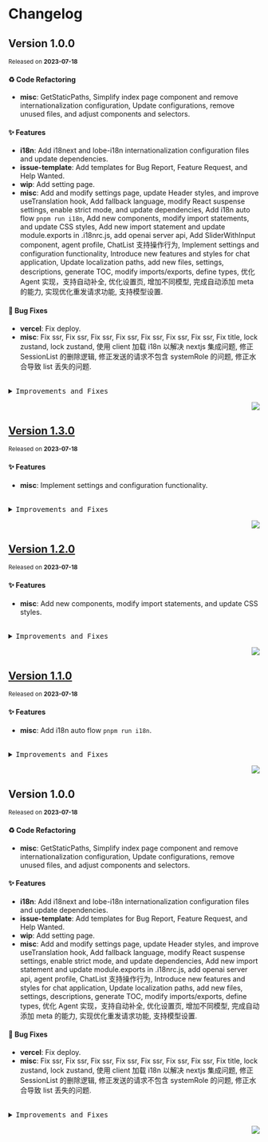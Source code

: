 <a name="readme-top"></a>

# Changelog

## Version 1.0.0

<sup>Released on **2023-07-18**</sup>

#### ♻ Code Refactoring

- **misc**: GetStaticPaths, Simplify index page component and remove internationalization configuration, Update configurations, remove unused files, and adjust components and selectors.

#### ✨ Features

- **i18n**: Add i18next and lobe-i18n internationalization configuration files and update dependencies.
- **issue-template**: Add templates for Bug Report, Feature Request, and Help Wanted.
- **wip**: Add setting page.
- **misc**: Add and modify settings page, update Header styles, and improve useTranslation hook, Add fallback language, modify React suspense settings, enable strict mode, and update dependencies, Add i18n auto flow `pnpm run i18n`, Add new components, modify import statements, and update CSS styles, Add new import statement and update module.exports in .i18nrc.js, add openai server api, Add SliderWithInput component, agent profile, ChatList 支持操作行为, Implement settings and configuration functionality, Introduce new features and styles for chat application, Update localization paths, add new files, settings, descriptions, generate TOC, modify imports/exports, define types, 优化 Agent 实现，支持自动补全, 优化设置页, 增加不同模型, 完成自动添加 meta 的能力, 实现优化重发请求功能, 支持模型设置.

#### 🐛 Bug Fixes

- **vercel**: Fix deploy.
- **misc**: Fix ssr, Fix ssr, Fix ssr, Fix ssr, Fix ssr, Fix ssr, Fix ssr, Fix title, lock zustand, lock zustand, 使用 client 加载 i18n 以解决 nextjs 集成问题, 修正 SessionList 的删除逻辑, 修正发送的请求不包含 systemRole 的问题, 修正水合导致 list 丢失的问题.

<br/>

<details>
<summary><kbd>Improvements and Fixes</kbd></summary>

#### Code refactoring

- **misc**: GetStaticPaths ([59dcbe9](https://github.com/lobehub/lobe-chat/commit/59dcbe9))
- **misc**: Simplify index page component and remove internationalization configuration ([47c3f0e](https://github.com/lobehub/lobe-chat/commit/47c3f0e))
- **misc**: Update configurations, remove unused files, and adjust components and selectors ([23524b2](https://github.com/lobehub/lobe-chat/commit/23524b2))

#### What's improved

- **i18n**: Add i18next and lobe-i18n internationalization configuration files and update dependencies ([53cd87c](https://github.com/lobehub/lobe-chat/commit/53cd87c))
- **issue-template**: Add templates for Bug Report, Feature Request, and Help Wanted ([6c01ce7](https://github.com/lobehub/lobe-chat/commit/6c01ce7))
- **wip**: Add setting page ([88d837f](https://github.com/lobehub/lobe-chat/commit/88d837f))
- **misc**: Add and modify settings page, update Header styles, and improve useTranslation hook ([4a1995f](https://github.com/lobehub/lobe-chat/commit/4a1995f))
- **misc**: Add fallback language, modify React suspense settings, enable strict mode, and update dependencies ([8ecd401](https://github.com/lobehub/lobe-chat/commit/8ecd401))
- **misc**: Add i18n auto flow `pnpm run i18n` ([e18fc57](https://github.com/lobehub/lobe-chat/commit/e18fc57))
- **misc**: Add new components, modify import statements, and update CSS styles ([9b261db](https://github.com/lobehub/lobe-chat/commit/9b261db))
- **misc**: Add new import statement and update module.exports in .i18nrc.js ([32e0255](https://github.com/lobehub/lobe-chat/commit/32e0255))
- **misc**: Add openai server api ([59d381e](https://github.com/lobehub/lobe-chat/commit/59d381e))
- **misc**: Add SliderWithInput component ([05fca29](https://github.com/lobehub/lobe-chat/commit/05fca29))
- **misc**: Agent profile ([e9560a8](https://github.com/lobehub/lobe-chat/commit/e9560a8))
- **misc**: ChatList 支持操作行为 ([30da537](https://github.com/lobehub/lobe-chat/commit/30da537))
- **misc**: Implement settings and configuration functionality ([496c2d9](https://github.com/lobehub/lobe-chat/commit/496c2d9))
- **misc**: Introduce new features and styles for chat application ([cef01c0](https://github.com/lobehub/lobe-chat/commit/cef01c0))
- **misc**: Update localization paths, add new files, settings, descriptions, generate TOC, modify imports/exports, define types, closes [#11](https://github.com/lobehub/lobe-chat/issues/11) ([579a0bf](https://github.com/lobehub/lobe-chat/commit/579a0bf))
- **misc**: 优化 Agent 实现，支持自动补全 ([455a1f7](https://github.com/lobehub/lobe-chat/commit/455a1f7))
- **misc**: 优化设置页 ([47b316c](https://github.com/lobehub/lobe-chat/commit/47b316c))
- **misc**: 增加不同模型 ([d95027d](https://github.com/lobehub/lobe-chat/commit/d95027d))
- **misc**: 完成自动添加 meta 的能力 ([a82f35d](https://github.com/lobehub/lobe-chat/commit/a82f35d))
- **misc**: 实现优化重发请求功能 ([d7195d9](https://github.com/lobehub/lobe-chat/commit/d7195d9))
- **misc**: 支持模型设置 ([170567a](https://github.com/lobehub/lobe-chat/commit/170567a))

#### What's fixed

- **vercel**: Fix deploy ([626c4ce](https://github.com/lobehub/lobe-chat/commit/626c4ce))
- **misc**: Fix ssr ([be6281d](https://github.com/lobehub/lobe-chat/commit/be6281d))
- **misc**: Fix ssr ([9a13ec0](https://github.com/lobehub/lobe-chat/commit/9a13ec0))
- **misc**: Fix ssr ([a834e76](https://github.com/lobehub/lobe-chat/commit/a834e76))
- **misc**: Fix ssr ([a51cc0c](https://github.com/lobehub/lobe-chat/commit/a51cc0c))
- **misc**: Fix ssr ([4da2829](https://github.com/lobehub/lobe-chat/commit/4da2829))
- **misc**: Fix ssr ([c733936](https://github.com/lobehub/lobe-chat/commit/c733936))
- **misc**: Fix ssr ([40b9e93](https://github.com/lobehub/lobe-chat/commit/40b9e93))
- **misc**: Fix title ([0b7baf4](https://github.com/lobehub/lobe-chat/commit/0b7baf4))
- **misc**: Lock zustand ([85e5007](https://github.com/lobehub/lobe-chat/commit/85e5007))
- **misc**: Lock zustand ([3198753](https://github.com/lobehub/lobe-chat/commit/3198753))
- **misc**: 使用 client 加载 i18n 以解决 nextjs 集成问题, closes [#10](https://github.com/lobehub/lobe-chat/issues/10) ([390ebfe](https://github.com/lobehub/lobe-chat/commit/390ebfe))
- **misc**: 修正 SessionList 的删除逻辑 ([d37bb47](https://github.com/lobehub/lobe-chat/commit/d37bb47))
- **misc**: 修正发送的请求不包含 systemRole 的问题 ([a3653a4](https://github.com/lobehub/lobe-chat/commit/a3653a4))
- **misc**: 修正水合导致 list 丢失的问题 ([a3d9724](https://github.com/lobehub/lobe-chat/commit/a3d9724))

</details>

<div align="right">

[![](https://img.shields.io/badge/-BACK_TO_TOP-151515?style=flat-square)](#readme-top)

</div>

## [Version 1.3.0](https://github.com/lobehub/lobe-chat/compare/v1.2.0...v1.3.0)

<sup>Released on **2023-07-18**</sup>

#### ✨ Features

- **misc**: Implement settings and configuration functionality.

<br/>

<details>
<summary><kbd>Improvements and Fixes</kbd></summary>

#### What's improved

- **misc**: Implement settings and configuration functionality ([496c2d9](https://github.com/lobehub/lobe-chat/commit/496c2d9))

</details>

<div align="right">

[![](https://img.shields.io/badge/-BACK_TO_TOP-151515?style=flat-square)](#readme-top)

</div>

## [Version 1.2.0](https://github.com/lobehub/lobe-chat/compare/v1.1.0...v1.2.0)

<sup>Released on **2023-07-18**</sup>

#### ✨ Features

- **misc**: Add new components, modify import statements, and update CSS styles.

<br/>

<details>
<summary><kbd>Improvements and Fixes</kbd></summary>

#### What's improved

- **misc**: Add new components, modify import statements, and update CSS styles ([9b261db](https://github.com/lobehub/lobe-chat/commit/9b261db))

</details>

<div align="right">

[![](https://img.shields.io/badge/-BACK_TO_TOP-151515?style=flat-square)](#readme-top)

</div>

## [Version 1.1.0](https://github.com/lobehub/lobe-chat/compare/v1.0.0...v1.1.0)

<sup>Released on **2023-07-18**</sup>

#### ✨ Features

- **misc**: Add i18n auto flow `pnpm run i18n`.

<br/>

<details>
<summary><kbd>Improvements and Fixes</kbd></summary>

#### What's improved

- **misc**: Add i18n auto flow `pnpm run i18n` ([e18fc57](https://github.com/lobehub/lobe-chat/commit/e18fc57))

</details>

<div align="right">

[![](https://img.shields.io/badge/-BACK_TO_TOP-151515?style=flat-square)](#readme-top)

</div>

## Version 1.0.0

<sup>Released on **2023-07-18**</sup>

#### ♻ Code Refactoring

- **misc**: GetStaticPaths, Simplify index page component and remove internationalization configuration, Update configurations, remove unused files, and adjust components and selectors.

#### ✨ Features

- **i18n**: Add i18next and lobe-i18n internationalization configuration files and update dependencies.
- **issue-template**: Add templates for Bug Report, Feature Request, and Help Wanted.
- **wip**: Add setting page.
- **misc**: Add and modify settings page, update Header styles, and improve useTranslation hook, Add fallback language, modify React suspense settings, enable strict mode, and update dependencies, Add new import statement and update module.exports in .i18nrc.js, add openai server api, agent profile, ChatList 支持操作行为, Introduce new features and styles for chat application, Update localization paths, add new files, settings, descriptions, generate TOC, modify imports/exports, define types, 优化 Agent 实现，支持自动补全, 优化设置页, 增加不同模型, 完成自动添加 meta 的能力, 实现优化重发请求功能, 支持模型设置.

#### 🐛 Bug Fixes

- **vercel**: Fix deploy.
- **misc**: Fix ssr, Fix ssr, Fix ssr, Fix ssr, Fix ssr, Fix ssr, Fix ssr, Fix title, lock zustand, lock zustand, 使用 client 加载 i18n 以解决 nextjs 集成问题, 修正 SessionList 的删除逻辑, 修正发送的请求不包含 systemRole 的问题, 修正水合导致 list 丢失的问题.

<br/>

<details>
<summary><kbd>Improvements and Fixes</kbd></summary>

#### Code refactoring

- **misc**: GetStaticPaths ([59dcbe9](https://github.com/lobehub/lobe-chat/commit/59dcbe9))
- **misc**: Simplify index page component and remove internationalization configuration ([47c3f0e](https://github.com/lobehub/lobe-chat/commit/47c3f0e))
- **misc**: Update configurations, remove unused files, and adjust components and selectors ([23524b2](https://github.com/lobehub/lobe-chat/commit/23524b2))

#### What's improved

- **i18n**: Add i18next and lobe-i18n internationalization configuration files and update dependencies ([53cd87c](https://github.com/lobehub/lobe-chat/commit/53cd87c))
- **issue-template**: Add templates for Bug Report, Feature Request, and Help Wanted ([6c01ce7](https://github.com/lobehub/lobe-chat/commit/6c01ce7))
- **wip**: Add setting page ([88d837f](https://github.com/lobehub/lobe-chat/commit/88d837f))
- **misc**: Add and modify settings page, update Header styles, and improve useTranslation hook ([4a1995f](https://github.com/lobehub/lobe-chat/commit/4a1995f))
- **misc**: Add fallback language, modify React suspense settings, enable strict mode, and update dependencies ([8ecd401](https://github.com/lobehub/lobe-chat/commit/8ecd401))
- **misc**: Add new import statement and update module.exports in .i18nrc.js ([32e0255](https://github.com/lobehub/lobe-chat/commit/32e0255))
- **misc**: Add openai server api ([59d381e](https://github.com/lobehub/lobe-chat/commit/59d381e))
- **misc**: Agent profile ([e9560a8](https://github.com/lobehub/lobe-chat/commit/e9560a8))
- **misc**: ChatList 支持操作行为 ([30da537](https://github.com/lobehub/lobe-chat/commit/30da537))
- **misc**: Introduce new features and styles for chat application ([cef01c0](https://github.com/lobehub/lobe-chat/commit/cef01c0))
- **misc**: Update localization paths, add new files, settings, descriptions, generate TOC, modify imports/exports, define types, closes [#11](https://github.com/lobehub/lobe-chat/issues/11) ([579a0bf](https://github.com/lobehub/lobe-chat/commit/579a0bf))
- **misc**: 优化 Agent 实现，支持自动补全 ([455a1f7](https://github.com/lobehub/lobe-chat/commit/455a1f7))
- **misc**: 优化设置页 ([47b316c](https://github.com/lobehub/lobe-chat/commit/47b316c))
- **misc**: 增加不同模型 ([d95027d](https://github.com/lobehub/lobe-chat/commit/d95027d))
- **misc**: 完成自动添加 meta 的能力 ([a82f35d](https://github.com/lobehub/lobe-chat/commit/a82f35d))
- **misc**: 实现优化重发请求功能 ([d7195d9](https://github.com/lobehub/lobe-chat/commit/d7195d9))
- **misc**: 支持模型设置 ([170567a](https://github.com/lobehub/lobe-chat/commit/170567a))

#### What's fixed

- **vercel**: Fix deploy ([626c4ce](https://github.com/lobehub/lobe-chat/commit/626c4ce))
- **misc**: Fix ssr ([be6281d](https://github.com/lobehub/lobe-chat/commit/be6281d))
- **misc**: Fix ssr ([9a13ec0](https://github.com/lobehub/lobe-chat/commit/9a13ec0))
- **misc**: Fix ssr ([a834e76](https://github.com/lobehub/lobe-chat/commit/a834e76))
- **misc**: Fix ssr ([a51cc0c](https://github.com/lobehub/lobe-chat/commit/a51cc0c))
- **misc**: Fix ssr ([4da2829](https://github.com/lobehub/lobe-chat/commit/4da2829))
- **misc**: Fix ssr ([c733936](https://github.com/lobehub/lobe-chat/commit/c733936))
- **misc**: Fix ssr ([40b9e93](https://github.com/lobehub/lobe-chat/commit/40b9e93))
- **misc**: Fix title ([0b7baf4](https://github.com/lobehub/lobe-chat/commit/0b7baf4))
- **misc**: Lock zustand ([85e5007](https://github.com/lobehub/lobe-chat/commit/85e5007))
- **misc**: Lock zustand ([3198753](https://github.com/lobehub/lobe-chat/commit/3198753))
- **misc**: 使用 client 加载 i18n 以解决 nextjs 集成问题, closes [#10](https://github.com/lobehub/lobe-chat/issues/10) ([390ebfe](https://github.com/lobehub/lobe-chat/commit/390ebfe))
- **misc**: 修正 SessionList 的删除逻辑 ([d37bb47](https://github.com/lobehub/lobe-chat/commit/d37bb47))
- **misc**: 修正发送的请求不包含 systemRole 的问题 ([a3653a4](https://github.com/lobehub/lobe-chat/commit/a3653a4))
- **misc**: 修正水合导致 list 丢失的问题 ([a3d9724](https://github.com/lobehub/lobe-chat/commit/a3d9724))

</details>

<div align="right">

[![](https://img.shields.io/badge/-BACK_TO_TOP-151515?style=flat-square)](#readme-top)

</div>
